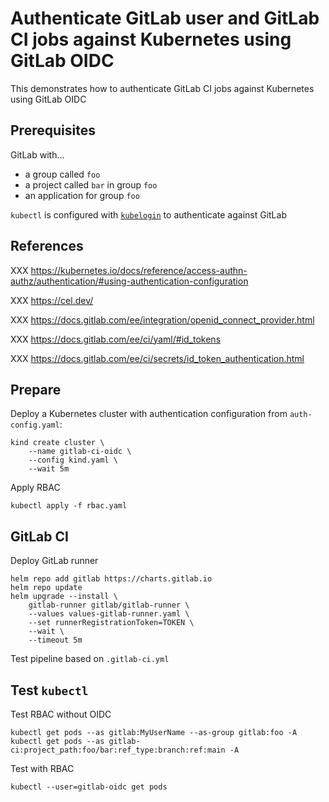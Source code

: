 # Authenticate GitLab user and GitLab CI jobs against Kubernetes using GitLab OIDC

This demonstrates how to authenticate GitLab CI jobs against Kubernetes using GitLab OIDC

## Prerequisites

GitLab with...
- a group called `foo`
- a project called `bar` in group `foo`
- an application for group `foo`

`kubectl` is configured with [`kubelogin`](https://github.com/int128/kubelogin) to authenticate against GitLab

## References

XXX https://kubernetes.io/docs/reference/access-authn-authz/authentication/#using-authentication-configuration

XXX https://cel.dev/

XXX https://docs.gitlab.com/ee/integration/openid_connect_provider.html

XXX https://docs.gitlab.com/ee/ci/yaml/#id_tokens

XXX https://docs.gitlab.com/ee/ci/secrets/id_token_authentication.html

## Prepare

Deploy a Kubernetes cluster with authentication configuration from `auth-config.yaml`:

```shell
kind create cluster \
    --name gitlab-ci-oidc \
    --config kind.yaml \
    --wait 5m
```

Apply RBAC

```shell
kubectl apply -f rbac.yaml
```

## GitLab CI

Deploy GitLab runner

```shell
helm repo add gitlab https://charts.gitlab.io
helm repo update
helm upgrade --install \
    gitlab-runner gitlab/gitlab-runner \
    --values values-gitlab-runner.yaml \
    --set runnerRegistrationToken=TOKEN \
    --wait \
    --timeout 5m
```

Test pipeline based on `.gitlab-ci.yml`

## Test `kubectl`

Test RBAC without OIDC

```shell
kubectl get pods --as gitlab:MyUserName --as-group gitlab:foo -A
kubectl get pods --as gitlab-ci:project_path:foo/bar:ref_type:branch:ref:main -A
```

Test with RBAC

```shell
kubectl --user=gitlab-oidc get pods
```

